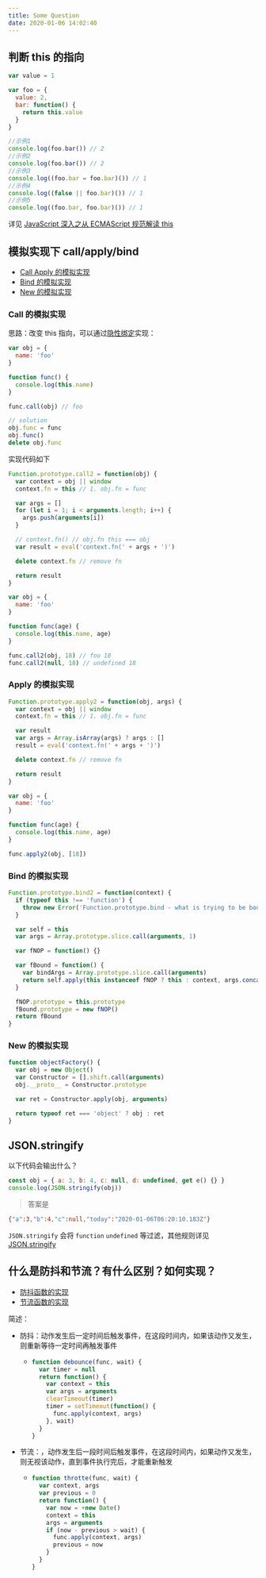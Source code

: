 ```yaml
---
title: Some Question
date: 2020-01-06 14:02:40
---
```


## 判断 this 的指向

```js
var value = 1

var foo = {
  value: 2,
  bar: function() {
    return this.value
  }
}

//示例1
console.log(foo.bar()) // 2
//示例2
console.log(foo.bar()) // 2
//示例3
console.log((foo.bar = foo.bar)()) // 1
//示例4
console.log((false || foo.bar)()) // 1
//示例5
console.log((foo.bar, foo.bar)()) // 1
```

详见 [JavaScript 深入之从 ECMAScript 规范解读 this](https://github.com/mqyqingfeng/Blog/issues/7)

## 模拟实现下 call/apply/bind

- [Call Apply 的模拟实现](/javascript/call-apply)
- [Bind 的模拟实现](/javascript/bind)
- [New 的模拟实现](/javascript/new)

### Call 的模拟实现

思路：改变 this 指向，可以通过[隐性绑定](/javascript/this.html#%E9%9A%90%E5%BC%8F%E7%BB%91%E5%AE%9A)实现：

```js
var obj = {
  name: 'foo'
}

function func() {
  console.log(this.name)
}

func.call(obj) // foo

// solution
obj.func = func
obj.func()
delete obj.func
```

实现代码如下

```js
Function.prototype.call2 = function(obj) {
  var context = obj || window
  context.fn = this // 1. obj.fn = func

  var args = []
  for (let i = 1; i < arguments.length; i++) {
    args.push(arguments[i])
  }

  // context.fn() // obj.fn this === obj
  var result = eval('context.fn(' + args + ')')

  delete context.fn // remove fn

  return result
}

var obj = {
  name: 'foo'
}

function func(age) {
  console.log(this.name, age)
}

func.call2(obj, 18) // foo 18
func.call2(null, 18) // undefined 18
```

### Apply 的模拟实现

```js
Function.prototype.apply2 = function(obj, args) {
  var context = obj || window
  context.fn = this // 1. obj.fn = func

  var result
  var args = Array.isArray(args) ? args : []
  result = eval('context.fn(' + args + ')')

  delete context.fn // remove fn

  return result
}

var obj = {
  name: 'foo'
}

function func(age) {
  console.log(this.name, age)
}

func.apply2(obj, [18])
```

### Bind 的模拟实现

```js
Function.prototype.bind2 = function(context) {
  if (typeof this !== 'function') {
    throw new Error('Function.prototype.bind - what is trying to be bound is not callable')
  }

  var self = this
  var args = Array.prototype.slice.call(arguments, 1)

  var fNOP = function() {}

  var fBound = function() {
    var bindArgs = Array.prototype.slice.call(arguments)
    return self.apply(this instanceof fNOP ? this : context, args.concat(bindArgs))
  }

  fNOP.prototype = this.prototype
  fBound.prototype = new fNOP()
  return fBound
}
```

### New 的模拟实现

```js
function objectFactory() {
  var obj = new Object()
  var Constructor = [].shift.call(arguments)
  obj.__proto__ = Constructor.prototype

  var ret = Constructor.apply(obj, arguments)

  return typeof ret === 'object' ? obj : ret
}
```

## JSON.stringify

以下代码会输出什么？

```js
const obj = { a: 3, b: 4, c: null, d: undefined, get e() {} }
console.log(JSON.stringify(obj))
```

> 答案是

```bash
{"a":3,"b":4,"c":null,"today":"2020-01-06T06:20:10.183Z"}
```

`JSON.stringify` 会将 `function` `undefined` 等过滤，其他规则详见 [JSON.stringify](https://developer.mozilla.org/zh-CN/docs/Web/JavaScript/Reference/Global_Objects/JSON/stringify)

## 什么是防抖和节流？有什么区别？如何实现？

- [防抖函数的实现](/javascript/debounce)
- [节流函数的实现](/javascript/throttle)

简述：

- 防抖：动作发生后一定时间后触发事件，在这段时间内，如果该动作又发生，则重新等待一定时间再触发事件
  - ```js
    function debounce(func, wait) {
      var timer = null
      return function() {
        var context = this
        var args = arguments
        clearTimeout(timer)
        timer = setTimeout(function() {
          func.apply(context, args)
        }, wait)
      }
    }
    ```
- 节流：，动作发生后一段时间后触发事件，在这段时间内，如果动作又发生，则无视该动作，直到事件执行完后，才能重新触发

  - ```js
    function throtte(func, wait) {
      var context, args
      var previous = 0
      return function() {
        var now = +new Date()
        context = this
        args = arguments
        if (now - previous > wait) {
          func.apply(context, args)
          previous = now
        }
      }
    }
    ```
